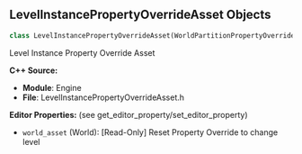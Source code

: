 ## LevelInstancePropertyOverrideAsset Objects

```python
class LevelInstancePropertyOverrideAsset(WorldPartitionPropertyOverride)
```

Level Instance Property Override Asset

**C++ Source:**

- **Module**: Engine
- **File**: LevelInstancePropertyOverrideAsset.h

**Editor Properties:** (see get_editor_property/set_editor_property)

- ``world_asset`` (World):  [Read-Only] Reset Property Override to change level

<a id="unreal.HLODProxy"></a>